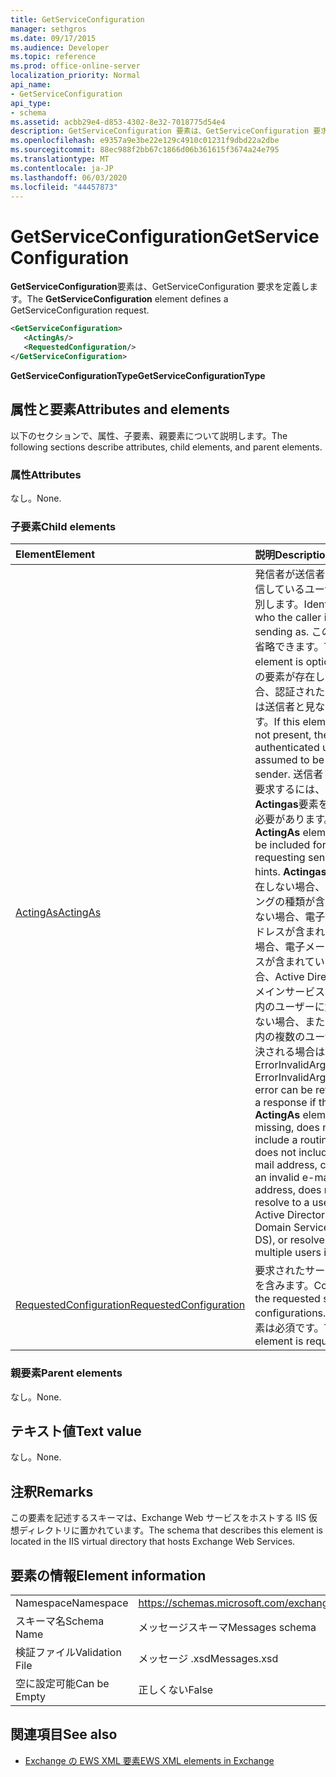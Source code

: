 ```yaml
---
title: GetServiceConfiguration
manager: sethgros
ms.date: 09/17/2015
ms.audience: Developer
ms.topic: reference
ms.prod: office-online-server
localization_priority: Normal
api_name:
- GetServiceConfiguration
api_type:
- schema
ms.assetid: acbb29e4-d853-4302-8e32-7018775d54e4
description: GetServiceConfiguration 要素は、GetServiceConfiguration 要求を定義します。
ms.openlocfilehash: e9357a9e3be22e129c4910c01231f9dbd22a2dbe
ms.sourcegitcommit: 88ec988f2bb67c1866d06b361615f3674a24e795
ms.translationtype: MT
ms.contentlocale: ja-JP
ms.lasthandoff: 06/03/2020
ms.locfileid: "44457873"
---
```

# <a name="getserviceconfiguration"></a><span data-ttu-id="3585f-103">GetServiceConfiguration</span><span class="sxs-lookup"><span data-stu-id="3585f-103">GetServiceConfiguration</span></span>

<span data-ttu-id="3585f-104">**GetServiceConfiguration**要素は、GetServiceConfiguration 要求を定義します。</span><span class="sxs-lookup"><span data-stu-id="3585f-104">The **GetServiceConfiguration** element defines a GetServiceConfiguration request.</span></span> 
  
```XML
<GetServiceConfiguration>
   <ActingAs/>
   <RequestedConfiguration/>
</GetServiceConfiguration>
```

 <span data-ttu-id="3585f-105">**GetServiceConfigurationType**</span><span class="sxs-lookup"><span data-stu-id="3585f-105">**GetServiceConfigurationType**</span></span>
## <a name="attributes-and-elements"></a><span data-ttu-id="3585f-106">属性と要素</span><span class="sxs-lookup"><span data-stu-id="3585f-106">Attributes and elements</span></span>

<span data-ttu-id="3585f-107">以下のセクションで、属性、子要素、親要素について説明します。</span><span class="sxs-lookup"><span data-stu-id="3585f-107">The following sections describe attributes, child elements, and parent elements.</span></span>
  
### <a name="attributes"></a><span data-ttu-id="3585f-108">属性</span><span class="sxs-lookup"><span data-stu-id="3585f-108">Attributes</span></span>

<span data-ttu-id="3585f-109">なし。</span><span class="sxs-lookup"><span data-stu-id="3585f-109">None.</span></span>
  
### <a name="child-elements"></a><span data-ttu-id="3585f-110">子要素</span><span class="sxs-lookup"><span data-stu-id="3585f-110">Child elements</span></span>

|<span data-ttu-id="3585f-111">**Element**</span><span class="sxs-lookup"><span data-stu-id="3585f-111">**Element**</span></span>|<span data-ttu-id="3585f-112">**説明**</span><span class="sxs-lookup"><span data-stu-id="3585f-112">**Description**</span></span>|
|:-----|:-----|
|[<span data-ttu-id="3585f-113">ActingAs</span><span class="sxs-lookup"><span data-stu-id="3585f-113">ActingAs</span></span>](actingas.md) <br/> |<span data-ttu-id="3585f-114">発信者が送信者として送信しているユーザーを識別します。</span><span class="sxs-lookup"><span data-stu-id="3585f-114">Identifies who the caller is sending as.</span></span> <span data-ttu-id="3585f-115">この要素は省略できます。</span><span class="sxs-lookup"><span data-stu-id="3585f-115">This element is optional.</span></span> <span data-ttu-id="3585f-116">この要素が存在しない場合、認証されたユーザーは送信者と見なされます。</span><span class="sxs-lookup"><span data-stu-id="3585f-116">If this element is not present, the authenticated user is assumed to be the sender.</span></span> <span data-ttu-id="3585f-117">送信者ヒントを要求するには、 **Actingas**要素を含める必要があります。</span><span class="sxs-lookup"><span data-stu-id="3585f-117">The **ActingAs** element must be included for requesting sender hints.</span></span> <span data-ttu-id="3585f-118">**Actingas**要素が存在しない場合、ルーティングの種類が含まれていない場合、電子メールアドレスが含まれていない場合、電子メールアドレスが含まれていない場合、Active Directory ドメインサービス (AD ds) 内のユーザーに解決されない場合、または ad ds 内の複数のユーザーに解決される場合は、応答で ErrorInvalidArgument</span><span class="sxs-lookup"><span data-stu-id="3585f-118">An ErrorInvalidArgument error can be returned in a response if the **ActingAs** element is missing, does not include a routing type, does not include an e-mail address, contains an invalid e-mail address, does not resolve to a user in Active Directory Domain Services (AD DS), or resolves to multiple users in AD DS.</span></span>  <br/> |
|[<span data-ttu-id="3585f-119">RequestedConfiguration</span><span class="sxs-lookup"><span data-stu-id="3585f-119">RequestedConfiguration</span></span>](requestedconfiguration.md) <br/> |<span data-ttu-id="3585f-120">要求されたサービス構成を含みます。</span><span class="sxs-lookup"><span data-stu-id="3585f-120">Contains the requested service configurations.</span></span> <span data-ttu-id="3585f-121">この要素は必須です。</span><span class="sxs-lookup"><span data-stu-id="3585f-121">This element is required.</span></span>  <br/> |
   
### <a name="parent-elements"></a><span data-ttu-id="3585f-122">親要素</span><span class="sxs-lookup"><span data-stu-id="3585f-122">Parent elements</span></span>

<span data-ttu-id="3585f-123">なし。</span><span class="sxs-lookup"><span data-stu-id="3585f-123">None.</span></span>
  
## <a name="text-value"></a><span data-ttu-id="3585f-124">テキスト値</span><span class="sxs-lookup"><span data-stu-id="3585f-124">Text value</span></span>

<span data-ttu-id="3585f-125">なし。</span><span class="sxs-lookup"><span data-stu-id="3585f-125">None.</span></span>
  
## <a name="remarks"></a><span data-ttu-id="3585f-126">注釈</span><span class="sxs-lookup"><span data-stu-id="3585f-126">Remarks</span></span>

<span data-ttu-id="3585f-127">この要素を記述するスキーマは、Exchange Web サービスをホストする IIS 仮想ディレクトリに置かれています。</span><span class="sxs-lookup"><span data-stu-id="3585f-127">The schema that describes this element is located in the IIS virtual directory that hosts Exchange Web Services.</span></span>
  
## <a name="element-information"></a><span data-ttu-id="3585f-128">要素の情報</span><span class="sxs-lookup"><span data-stu-id="3585f-128">Element information</span></span>

|||
|:-----|:-----|
|<span data-ttu-id="3585f-129">Namespace</span><span class="sxs-lookup"><span data-stu-id="3585f-129">Namespace</span></span>  <br/> |https://schemas.microsoft.com/exchange/services/2006/messages  <br/> |
|<span data-ttu-id="3585f-130">スキーマ名</span><span class="sxs-lookup"><span data-stu-id="3585f-130">Schema Name</span></span>  <br/> |<span data-ttu-id="3585f-131">メッセージスキーマ</span><span class="sxs-lookup"><span data-stu-id="3585f-131">Messages schema</span></span>  <br/> |
|<span data-ttu-id="3585f-132">検証ファイル</span><span class="sxs-lookup"><span data-stu-id="3585f-132">Validation File</span></span>  <br/> |<span data-ttu-id="3585f-133">メッセージ .xsd</span><span class="sxs-lookup"><span data-stu-id="3585f-133">Messages.xsd</span></span>  <br/> |
|<span data-ttu-id="3585f-134">空に設定可能</span><span class="sxs-lookup"><span data-stu-id="3585f-134">Can be Empty</span></span>  <br/> |<span data-ttu-id="3585f-135">正しくない</span><span class="sxs-lookup"><span data-stu-id="3585f-135">False</span></span>  <br/> |
   
## <a name="see-also"></a><span data-ttu-id="3585f-136">関連項目</span><span class="sxs-lookup"><span data-stu-id="3585f-136">See also</span></span>



- [<span data-ttu-id="3585f-137">Exchange の EWS XML 要素</span><span class="sxs-lookup"><span data-stu-id="3585f-137">EWS XML elements in Exchange</span></span>](ews-xml-elements-in-exchange.md)

